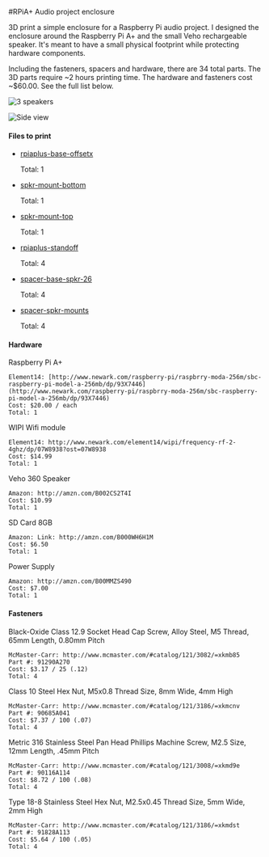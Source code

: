 #RPiA+ Audio project enclosure

3D print a simple enclosure for a Raspberry Pi audio project. I designed the enclosure around the Raspberry Pi A+ and the small Veho rechargeable speaker. It's meant to have a small physical footprint while protecting hardware components.

Including the fasteners, spacers and hardware, there are 34 total parts. The 3D parts require ~2 hours printing time. The hardware and fasteners cost ~$60.00. See the full list below.

![3 speakers](http://vinceallenvince.github.io/3DP/images/rpiaplus-3speakers.jpg)

![Side view](http://vinceallenvince.github.io/3DP/images/rpiaplus-sideview.jpg)

#### Files to print

* [rpiaplus-base-offsetx](https://github.com/vinceallenvince/3DP/blob/master/RPiAplus/rpiaplus-base-offsetx.stl)
	
	Total: 1

* [spkr-mount-bottom](https://github.com/vinceallenvince/3DP/blob/master/RPiAplus/spkr-mount-bottom.stl)

	Total: 1

* [spkr-mount-top](https://github.com/vinceallenvince/3DP/blob/master/RPiAplus/spkr-mount-top.stl)

	Total: 1

* [rpiaplus-standoff](https://github.com/vinceallenvince/3DP/blob/master/RPiAplus/rpiaplus-standoff.stl)

	Total: 4

* [spacer-base-spkr-26](https://github.com/vinceallenvince/3DP/blob/master/RPiAplus/spacer-base-spkr-26.stl)

	Total: 4

* [spacer-spkr-mounts](https://github.com/vinceallenvince/3DP/blob/master/RPiAplus/spacer-spkr-mounts.stl)

	Total: 4

#### Hardware

Raspberry Pi A+

	Element14: [http://www.newark.com/raspberry-pi/raspbrry-moda-256m/sbc-raspberry-pi-model-a-256mb/dp/93X7446](http://www.newark.com/raspberry-pi/raspbrry-moda-256m/sbc-raspberry-pi-model-a-256mb/dp/93X7446)
	Cost: $20.00 / each
	Total: 1

WIPI Wifi module

	Element14: http://www.newark.com/element14/wipi/frequency-rf-2-4ghz/dp/07W8938?ost=07W8938
	Cost: $14.99
	Total: 1

Veho 360 Speaker

	Amazon: http://amzn.com/B002CS2T4I
	Cost: $10.99
	Total: 1

SD Card 8GB

	Amazon: Link: http://amzn.com/B000WH6H1M
	Cost: $6.50
	Total: 1

Power Supply

	Amazon: http://amzn.com/B00MMZS490
	Cost: $7.00
	Total: 1

#### Fasteners

Black-Oxide Class 12.9 Socket Head Cap Screw, Alloy Steel, M5 Thread, 65mm Length, 0.80mm Pitch
	
	McMaster-Carr: http://www.mcmaster.com/#catalog/121/3082/=xkmb85
	Part #: 91290A270
	Cost: $3.17 / 25 (.12)
	Total: 4

Class 10 Steel Hex Nut, M5x0.8 Thread Size, 8mm Wide, 4mm High

	McMaster-Carr: http://www.mcmaster.com/#catalog/121/3186/=xkmcnv
	Part #: 90685A041
	Cost: $7.37 / 100 (.07)
	Total: 4

Metric 316 Stainless Steel Pan Head Phillips Machine Screw, M2.5 Size, 12mm Length, .45mm Pitch

	McMaster-Carr: http://www.mcmaster.com/#catalog/121/3008/=xkmd9e
	Part #: 90116A114
	Cost: $8.72 / 100 (.08)
	Total: 4

Type 18-8 Stainless Steel Hex Nut, M2.5x0.45 Thread Size, 5mm Wide, 2mm High

	McMaster-Carr: http://www.mcmaster.com/#catalog/121/3186/=xkmdst
	Part #: 91828A113
	Cost: $5.64 / 100 (.05)
	Total: 4
	